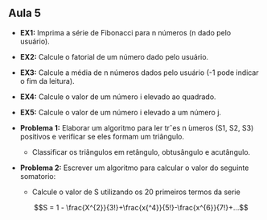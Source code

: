 ## Aula 5

- __EX1:__ Imprima a série de Fibonacci para n números (n dado pelo usuário).

- __EX2:__ Calcule o fatorial de um número dado pelo usuário.

- __EX3:__ Calcule a média de n números dados pelo usuário (-1 pode indicar o fim da leitura).

- __EX4:__ Calcule o valor de um número i elevado ao quadrado.

- __EX5:__ Calcule o valor de um número i elevado a um número j.

- __Problema 1:__ Elaborar um algoritmo para ler trˆes n ́umeros (S1, S2, S3) positivos e verificar se eles formam um triângulo.
  - Classificar os triângulos em retângulo, obtusângulo e acutângulo.

- __Problema 2:__ Escrever um algoritmo para calcular o valor do seguinte somatorio:
  - Calcule o valor de S utilizando os 20 primeiros termos da serie
  
  ```math
  S = 1 - \frac{X^{2}}{3!}+\frac{x{^4}}{5!}-\frac{x^{6}}{7!}+...
  ```

<!-- - __Problema 3:__ Elaborar um algoritmo para ler trˆes n ́umeros (S1, S2, S3) positivos e verificar se eles formam um triângulo.
  - Classificar os triângulos em retângulo, obtusângulo e acutângulo.

- __Problema 4:__ Elaborar um algoritmo para ler trˆes n ́umeros (S1, S2, S3) positivos e verificar se eles formam um triângulo.
  - Classificar os triângulos em retângulo, obtusângulo e acutângulo. -->
